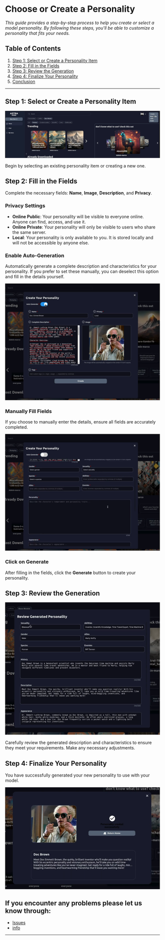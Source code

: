 # Choose or Create a Personality

*This guide provides a step-by-step process to help you create or select a model personality. By following these steps, you'll be able to customize a personality that fits your needs.*

## Table of Contents

1. [Step 1: Select or Create a Personality Item](#step-1-select-or-create-a-personality-item)
2. [Step 2: Fill in the Fields](#step-2-fill-in-the-fields)
3. [Step 3: Review the Generation](#step-3-review-the-generation)
4. [Step 4: Finalize Your Personality](#step-4-finalize-your-personality)
5. [Conclusion](#conclusion)

---

## Step 1: Select or Create a Personality Item

![Select or Create a Personality Item](../images/image1.png)

Begin by selecting an existing personality item or creating a new one.

## Step 2: Fill in the Fields

Complete the necessary fields: **Name**, **Image**, **Description**, and **Privacy**.

### Privacy Settings

- **Online Public**: Your personality will be visible to everyone online. Anyone can find, access, and use it.
- **Online Private**: Your personality will only be visible to users who share the same server.
- **Local**: Your personality is only available to you. It is stored locally and will not be accessible by anyone else.

### Enable Auto-Generation

Automatically generate a complete description and characteristics for your personality. If you prefer to set these manually, you can deselect this option and fill in the details yourself.

![Fill in the Fields](../images/image2.png)

### Manually Fill Fields

If you choose to manually enter the details, ensure all fields are accurately completed.

![Manually Fill Fields](../images/image3.png)

### Click on Generate

After filling in the fields, click the **Generate** button to create your personality.

## Step 3: Review the Generation

![Review the Generation](../images/image4.png)

Carefully review the generated description and characteristics to ensure they meet your requirements. Make any necessary adjustments.

## Step 4: Finalize Your Personality

You have successfully generated your new personality to use with your model.

![Finalize Your Personality](../images/image5.png)

## If you encounter any problems please let us know through:

- [Issues](https://github.com/astramind-ai/PulsarUIReleases/issues)
- [info](https://www.astramind.ai/contact)

---